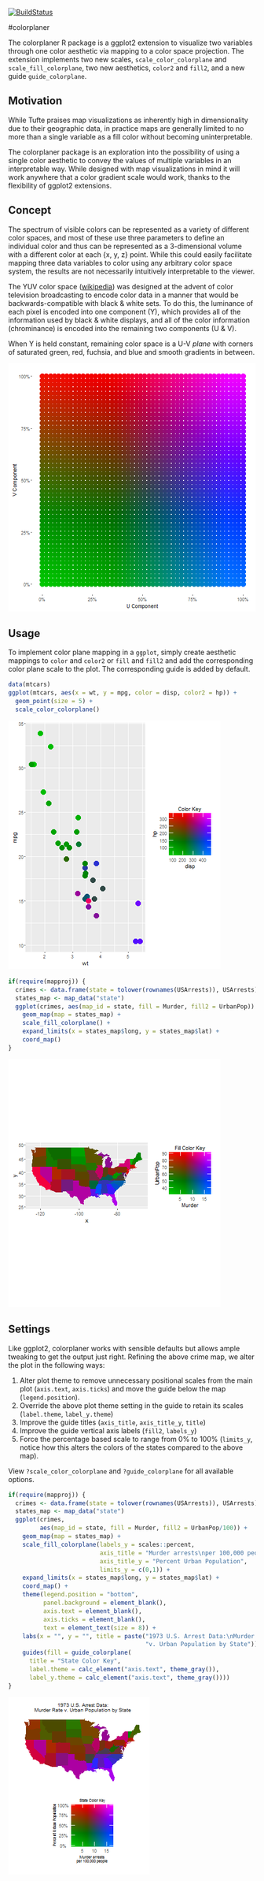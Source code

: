 [![BuildStatus](https://travis-ci.org/wmurphyrd/colorplaner.svg?branch=master)](https://travis-ci.org/wmurphyrd/colorplaner)

#colorplaner

The colorplaner R package is a ggplot2 extension to visualize two variables through one color aesthetic via mapping to a color space projection. The extension implements two new scales, `scale_color_colorplane` and `scale_fill_colorplane`, two new aesthetics, `color2` and `fill2`, and a new guide `guide_colorplane`. 

## Motivation

While Tufte praises map visualizations as inherently high in dimensionality due
to their geographic data, in practice maps are generally limited to no more than 
a single variable as a fill color without becoming uninterpretable. 

The colorplaner package is an exploration into the possibility of using a 
single color aesthetic to convey the values of multiple variables in an interpretable way. While designed with map visualizations in mind it will work anywhere that a color gradient scale would work, thanks to the
flexibility of ggplot2 extensions. 

## Concept

The spectrum of visible colors can be represented as a variety of different color spaces, and most of these use three parameters to define an individual color and thus can be represented as a 3-dimensional volume with a different color at each {x, y, z} point. While this could easily facilitate mapping three data variables to color using any arbitrary color space system, the results are not necessarily intuitively interpretable to the viewer. 

The YUV color space ([wikipedia](https://en.wikipedia.org/wiki/YUV)) was designed at the advent of color television broadcasting to encode color data in a manner that would be backwards-compatible with black & white sets. To do this, the luminance of each pixel is encoded into one component (Y), which provides all of the information used by black & white displays, and all of the color information (chrominance) is encoded into the remaining two components (U & V). 

When Y is held constant, remaining color space is a U-V *plane* with corners of saturated green, red, fuchsia, and blue and smooth gradients in between. 

![Holding Y constant at 25% yields this U-V color plane](figure/colorplane-concept-1.png) 

## Usage

To implement color plane mapping in a `ggplot`, simply create aesthetic mappings to `color` and `color2` or `fill` and `fill2` and add the corresponding color plane scale to the plot. The corresponding guide is added by default. 


```r
data(mtcars)
ggplot(mtcars, aes(x = wt, y = mpg, color = disp, color2 = hp)) +
  geom_point(size = 5) +
  scale_color_colorplane() 
```

![plot of chunk colorplane-basics](figure/colorplane-basics-1.png) 

```r
if(require(mapproj)) {
  crimes <- data.frame(state = tolower(rownames(USArrests)), USArrests)
  states_map <- map_data("state")
  ggplot(crimes, aes(map_id = state, fill = Murder, fill2 = UrbanPop)) +
    geom_map(map = states_map) +
    scale_fill_colorplane() +
    expand_limits(x = states_map$long, y = states_map$lat) +
    coord_map() 
}
```

![plot of chunk colorplane-basics](figure/colorplane-basics-2.png) 

## Settings

Like ggplot2, colorplaner works with sensible defaults but allows ample tweaking to get the output just right. Refining the above crime map, we alter the plot in the following ways:

1. Alter plot theme to remove unnecessary positional scales from the main plot (`axis.text`, `axis.ticks`) and move the guide below the map (`legend.position`). 
2. Override the above plot theme setting in the guide to retain its scales (`label.theme`, `label_y.theme`)
4. Improve the guide titles (`axis_title`, `axis_title_y`, `title`)
3. Improve the guide vertical axis labels (`fill2`, `labels_y`)
4. Force the percentage based scale to range from 0% to 100% (`limits_y`, notice how this alters the colors of the states compared to the above map). 

View `?scale_color_colorplane` and `?guide_colorplane` for all available options. 


```r
if(require(mapproj)) {
  crimes <- data.frame(state = tolower(rownames(USArrests)), USArrests)
  states_map <- map_data("state")
  ggplot(crimes,
         aes(map_id = state, fill = Murder, fill2 = UrbanPop/100)) +
    geom_map(map = states_map) +
    scale_fill_colorplane(labels_y = scales::percent,
                          axis_title = "Murder arrests\nper 100,000 people",
                          axis_title_y = "Percent Urban Population",
                          limits_y = c(0,1)) +
    expand_limits(x = states_map$long, y = states_map$lat) +
    coord_map() +
    theme(legend.position = "bottom",
          panel.background = element_blank(),
          axis.text = element_blank(),
          axis.ticks = element_blank(),
          text = element_text(size = 8)) +
    labs(x = "", y = "", title = paste("1973 U.S. Arrest Data:\nMurder Rate",
                                       "v. Urban Population by State")) +
    guides(fill = guide_colorplane(
      title = "State Color Key",
      label.theme = calc_element("axis.text", theme_gray()),
      label_y.theme = calc_element("axis.text", theme_gray())))
}
```

![plot of chunk colorplane-advanced](figure/colorplane-advanced-1.png) 


